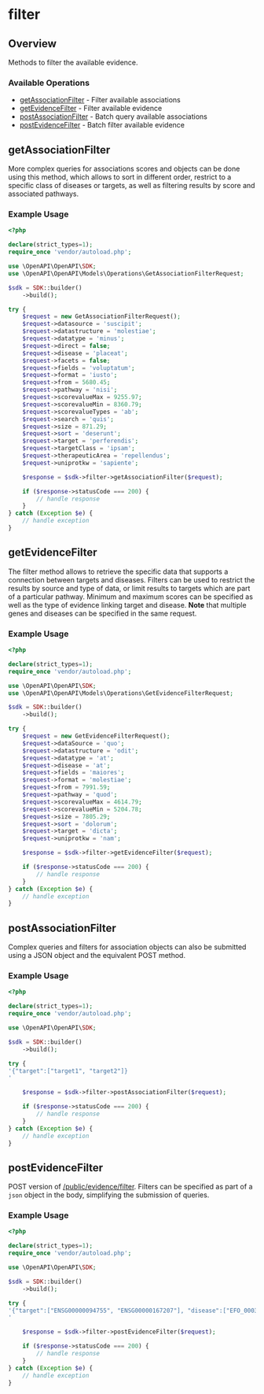 # filter

## Overview

Methods to filter the available evidence.

### Available Operations

* [getAssociationFilter](#getassociationfilter) - Filter available associations
* [getEvidenceFilter](#getevidencefilter) - Filter available evidence
* [postAssociationFilter](#postassociationfilter) - Batch query available associations
* [postEvidenceFilter](#postevidencefilter) - Batch filter available evidence

## getAssociationFilter

More complex queries for associations scores and objects can be done using
this method, which allows to sort in different order, restrict to a specific class
of diseases or targets, as well as filtering results by score and associated pathways.


### Example Usage

```php
<?php

declare(strict_types=1);
require_once 'vendor/autoload.php';

use \OpenAPI\OpenAPI\SDK;
use \OpenAPI\OpenAPI\Models\Operations\GetAssociationFilterRequest;

$sdk = SDK::builder()
    ->build();

try {
    $request = new GetAssociationFilterRequest();
    $request->datasource = 'suscipit';
    $request->datastructure = 'molestiae';
    $request->datatype = 'minus';
    $request->direct = false;
    $request->disease = 'placeat';
    $request->facets = false;
    $request->fields = 'voluptatum';
    $request->format = 'iusto';
    $request->from = 5680.45;
    $request->pathway = 'nisi';
    $request->scorevalueMax = 9255.97;
    $request->scorevalueMin = 8360.79;
    $request->scorevalueTypes = 'ab';
    $request->search = 'quis';
    $request->size = 871.29;
    $request->sort = 'deserunt';
    $request->target = 'perferendis';
    $request->targetClass = 'ipsam';
    $request->therapeuticArea = 'repellendus';
    $request->uniprotkw = 'sapiente';

    $response = $sdk->filter->getAssociationFilter($request);

    if ($response->statusCode === 200) {
        // handle response
    }
} catch (Exception $e) {
    // handle exception
}
```

## getEvidenceFilter

The filter method allows to retrieve the specific data that supports a connection between targets and diseases.
Filters can be used to restrict the results by source and type of data,
or limit results to targets which are part of a particular pathway.
Minimum and maximum scores can be specified as well as the type of evidence linking target and disease.
**Note** that multiple genes and diseases can be specified in the same request.


### Example Usage

```php
<?php

declare(strict_types=1);
require_once 'vendor/autoload.php';

use \OpenAPI\OpenAPI\SDK;
use \OpenAPI\OpenAPI\Models\Operations\GetEvidenceFilterRequest;

$sdk = SDK::builder()
    ->build();

try {
    $request = new GetEvidenceFilterRequest();
    $request->dataSource = 'quo';
    $request->datastructure = 'odit';
    $request->datatype = 'at';
    $request->disease = 'at';
    $request->fields = 'maiores';
    $request->format = 'molestiae';
    $request->from = 7991.59;
    $request->pathway = 'quod';
    $request->scorevalueMax = 4614.79;
    $request->scorevalueMin = 5204.78;
    $request->size = 7805.29;
    $request->sort = 'dolorum';
    $request->target = 'dicta';
    $request->uniprotkw = 'nam';

    $response = $sdk->filter->getEvidenceFilter($request);

    if ($response->statusCode === 200) {
        // handle response
    }
} catch (Exception $e) {
    // handle exception
}
```

## postAssociationFilter

Complex queries and filters for association objects can also be submitted using a JSON
object and the equivalent POST method.


### Example Usage

```php
<?php

declare(strict_types=1);
require_once 'vendor/autoload.php';

use \OpenAPI\OpenAPI\SDK;

$sdk = SDK::builder()
    ->build();

try {
'{"target":["target1", "target2"]}
'

    $response = $sdk->filter->postAssociationFilter($request);

    if ($response->statusCode === 200) {
        // handle response
    }
} catch (Exception $e) {
    // handle exception
}
```

## postEvidenceFilter

POST version of [/public/evidence/filter](#!/public/get_public_evidence_filter).
Filters can be specified as part of a `json` object in the body, simplifying the submission of queries.


### Example Usage

```php
<?php

declare(strict_types=1);
require_once 'vendor/autoload.php';

use \OpenAPI\OpenAPI\SDK;

$sdk = SDK::builder()
    ->build();

try {
'{"target":["ENSG00000094755", "ENSG00000167207"], "disease":["EFO_0003767"]}
'

    $response = $sdk->filter->postEvidenceFilter($request);

    if ($response->statusCode === 200) {
        // handle response
    }
} catch (Exception $e) {
    // handle exception
}
```
